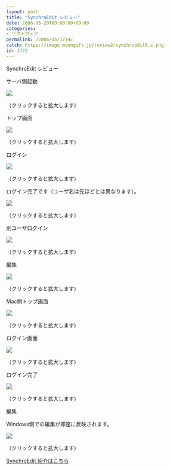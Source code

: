 ```yaml
---
layout: post
title: "SynchroEdit レビュー"
date: 2006-05-20T09:00:00+09:00
categories:
- ソフトウェア
permalink: /2006/05/1714/
catch: https://image.moongift.jp/review2/synchroedit6.s.png
id: 1722
---
```

SynchroEdit レビュー  
<!--more-->

サーバ側起動

  

[![](https://image.moongift.jp/review2/synchroedit1.s.png)](https://image.moongift.jp/review2/synchroedit1.png)  
  
（クリックすると拡大します)

  

トップ画面

  

[![](https://image.moongift.jp/review2/synchroedit2.s.png)](https://image.moongift.jp/review2/synchroedit2.png)  
  
（クリックすると拡大します)

  

ログイン

  

[![](https://image.moongift.jp/review2/synchroedit3.s.png)](https://image.moongift.jp/review2/synchroedit3.png)  
  
（クリックすると拡大します)

  

ログイン完了です（ユーザ名は先ほどとは異なります）。

  

[![](https://image.moongift.jp/review2/synchroedit4.s.png)](https://image.moongift.jp/review2/synchroedit4.png)  
  
（クリックすると拡大します)

  

別ユーザログイン

  

[![](https://image.moongift.jp/review2/synchroedit5.s.png)](https://image.moongift.jp/review2/synchroedit5.png)  
  
（クリックすると拡大します)

  

編集

  

[![](https://image.moongift.jp/review2/synchroedit6.s.png)](https://image.moongift.jp/review2/synchroedit6.png)  
  
（クリックすると拡大します)

  

Mac側トップ画面

  

[![](https://image.moongift.jp/review2/synchroedit7.s.png)](https://image.moongift.jp/review2/synchroedit7.png)  
  
（クリックすると拡大します)

  

ログイン画面

  

[![](https://image.moongift.jp/review2/synchroedit8.s.png)](https://image.moongift.jp/review2/synchroedit8.png)  
  
（クリックすると拡大します)

  

ログイン完了

  

[![](https://image.moongift.jp/review2/synchroedit9.s.png)](https://image.moongift.jp/review2/synchroedit9.png)  
  
（クリックすると拡大します)

  

編集

  

Windows側での編集が即座に反映されます。

  

[![](https://image.moongift.jp/review2/synchroedit10.s.png)](https://image.moongift.jp/review2/synchroedit10.png)  
  
（クリックすると拡大します)

  

[SynchroEdit 紹介はこちら](http://oss.moongift.jp/intro/i-1712.html)

